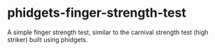 phidgets-finger-strength-test
=============================

A simple finger strength test, similar to the carnival strength test (high striker) built using phidgets.



